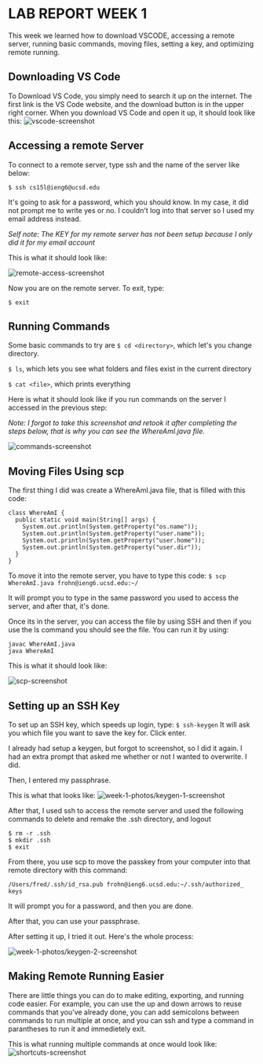 # LAB REPORT WEEK 1

This week we learned how to download VSCODE, accessing a remote server, running basic commands, moving files, setting a key, and optimizing remote running. 

## Downloading VS Code

To Download VS Code, you simply need to search it up on the internet. The first link is the VS Code website, and the download button is in the upper right corner. When you download VS Code and open it up, it should look like this:
![vscode-screenshot](week-1-photos/vscode-screenshot.png)

## Accessing a remote Server

To connect to a remote server, type ssh and the name of the server like below:

`$ ssh cs15l@ieng6@ucsd.edu`

It's going to ask for a password, which you should know. In my case, it did not prompt me to write yes or no. I couldn't log into that server so I used my email address instead. 

*Self note: The KEY for my remote server has not been setup because I only did it for my email account*

This is what it should look like: 

![remote-access-screenshot](week-1-photos/remote-access-screenshot.png)

Now you are on the remote server. To exit, type: 

`$ exit`

## Running Commands

Some basic commands to try are
`$ cd <directory>`, which let's you change directory. 

`$ ls`, which lets you see what folders and files exist in the current directory

`$ cat <file>`, which prints everything 

Here is what it should look like if you run commands on the server I accessed in the previous step: 

*Note: I forgot to take this screenshot and retook it after completing the steps below, that is why you can see the WhereAmI.java file.*

![commands-screenshot](week-1-photos/commands-screenshot.png)

## Moving Files Using scp

The first thing I did was create a WhereAmI.java file, that is filled with this code: 
```
class WhereAmI {
  public static void main(String[] args) {
    System.out.println(System.getProperty("os.name"));
    System.out.println(System.getProperty("user.name"));
    System.out.println(System.getProperty("user.home"));
    System.out.println(System.getProperty("user.dir"));
  }
}
```

To move it into the remote server, you have to type this code: 
`$ scp WhereAmI.java frohn@ieng6.ucsd.edu:~/`

It will prompt you to type in the same password you used to access the server, and after that, it's done. 

Once its in the server, you can access the file by using SSH and then if you use the ls command you should see the file. You can run it by using: 
```
javac WhereAmI.java
java WhereAmI
```
This is what it should look like: 

![scp-screenshot](week-1-photos/scp-screenshot.png)

## Setting up an SSH Key

To set up an SSH key, which speeds up login, type:
`$ ssh-keygen`
It will ask you which file you want to save the key for. Click enter. 

I already had setup a keygen, but forgot to screenshot, so I did it again. I had an extra prompt that asked me whether or not I wanted to overwrite. I did. 

Then, I entered my passphrase. 

This is what that looks like: 
![week-1-photos/keygen-1-screenshot](week-1-photos/keygen-1-screenshot.png)

After that, I used ssh to access the remote server and used the following commands to delete and remake the .ssh directory, and logout
```
$ rm -r .ssh
$ mkdir .ssh
$ exit
```
From there, you use scp to move the passkey from your computer into that remote directory with this command: 

`/Users/fred/.ssh/id_rsa.pub frohn@ieng6.ucsd.edu:~/.ssh/authorized_
keys`

It will prompt you for a password, and then you are done. 

After that, you can use your passphrase. 

After setting it up, I tried it out. Here's the whole process: 

![week-1-photos/keygen-2-screenshot](week-1-photos/keygen-2-screenshot.png)

## Making Remote Running Easier

There are little things you can do to make editing, exporting, and running code easier. For example, you can use the up and down arrows to reuse commands that you've already done, you can add semicolons between commands to run multiple at once, and you can ssh and type a command in parantheses to run it and immedietely exit. 

This is what running multiple commands at once would look like: 
![shortcuts-screenshot](week-1-photos/shortcuts-screenshot.png)













